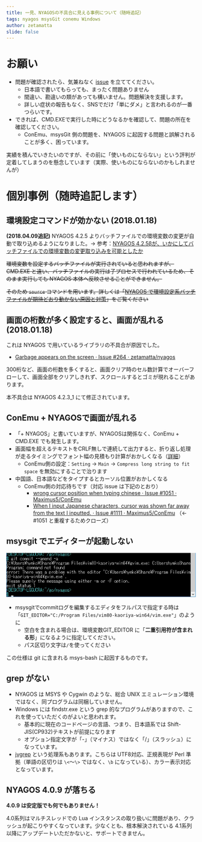 ```yaml
---
title: 一見、NYAGOSの不具合に見える事例について（随時追記）
tags: nyagos msysGit conemu Windows
author: zetamatta
slide: false
---
```

お願い
=====

* 問題が確認されたら、気兼ねなく [issue](https://github.com/zetamatta/nyagos/issues) を立ててください。
     * 日本語で書いてもらっても、まったく問題ありません
     * 間違い、勘違いの類があっても構いません。問題解決を支援します。
     * 詳しい症状の報告もなく、SNSでだけ「単にダメ」と言われるのが一番つらいです。
* できれば、CMD.EXEで実行した時にどうなるかを確認して、問題の所在を確認してください。
     * ConEmu、msysGit 側の問題を、NYAGOS に起因する問題と誤解されることが多く、困っています。

実績を積んでいきたいのですが、その前に「使いものにならない」という評判が定着してしまうのを懸念しています（実際、使いものにならないのかもしれませんが）

個別事例（随時追記します）
======================

環境設定コマンドが効かない (2018.01.18)
------------------------

**(2018.04.09追記)** NYAGOS 4.2.5 よりバッチファイルでの環境変数の変更が自動で取り込めるようになりました。→ 参考：[NYAGOS 4.2.5βが、いかにしてバッチファイルでの環境変数の変更取り込みを可能としたか](https://qiita.com/zetamatta/items/efff93d92ac2150192fb)

<DEL>環境変数を設定するバッチファイルが実行されていると思われますが、CMD.EXE と違い、バッチファイルの実行は子プロセスで行われているため、そのまま実行しても NYAGOS 本体へ反映させることができません。</DEL>

<DEL>そのため `source` コマンドを用います。詳しくは「[NYAGOS で環境設定系バッチファイルが期待どおり動かない原因と対策](https://qiita.com/zetamatta/items/f62bafd711755a4cf8d7)」をご覧ください</DEL>

画面の桁数が多く設定すると、画面が乱れる (2018.01.18)
-------------------------------------
これは NYAGOS で用いているライブラリの不具合が原因でした。

* [Garbage appears on the screen · Issue #264 · zetamatta/nyagos](https://github.com/zetamatta/nyagos/issues/264)

300桁など、画面の桁数を多くすると、画面クリア時のセル数計算でオーバーフローして、画面全部をクリアしきれず、スクロールするとゴミが現れることがあります。

本不具合は NYAGOS 4.2.3_1 にて修正されています。

ConEmu + NYAGOSで画面が乱れる
---------------------------
* 「+ NYAGOS」と書いていますが、NYAGOSは関係なく、ConEmu + CMD.EXE でも発生します。
* 画面幅を超えるテキストをCRLF無しで連続して出力すると、折り返し処理が走るタイミングでフォント幅の見積もり計算がおかしくなる（[詳細](http://qiita.com/zetamatta/items/698efdabecae8bbbcbd9)）
    * ConEmu側の設定：`Setting` → `Main` → `Compress long string to fit space` を無効にすることで治ります
* 中国語、日本語などをタイプするとカーソル位置がおかしくなる
    * ConEmu側の対応待ちです（対応 issue は下記のとおり）
        * [wrong cursor position when typing chinese · Issue #1051 · Maximus5/ConEmu]( https://github.com/Maximus5/ConEmu/issues/1051)
        * [When I input Japanese characters, cursor was shown far away from the text I inputted. · Issue #1111 · Maximus5/ConEmu](https://github.com/Maximus5/ConEmu/issues/1111) （← #1051 と重複するためクローズ）

msysgit でエディターが起動しない
-----------------------------
![image](23641ffc-d1f6-436d-90ce-c68647572a73.png)

* msysgitでcommitログを編集するエディタをフルパスで指定する時は「`GIT_EDITOR="C:/Program Files/vim80-kaoriya-win64/vim.exe"`」のように
    * 空白を含まれる場合は、環境変数GIT_EDITOR に「**二重引用符が含まれる形**」になるように指定してください。
    * パス区切り文字は`/`を使ってください

この仕様は git に含まれる msys-bash に起因するものです。

grep がない
----------

* NYAGOS は MSYS や Cygwin のような、総合 UNIX エミュレーション環境ではなく、同プログラムは同梱していません。
* Windows には findstr.exe という grep 的なプログラムがありますので、これを使っていただくのがよいと思われます。
    * 基本的に現在のコードページの言語、つまり、日本語系では Shift-JIS(CP932)テキストが前提になります
    * オプション指定文字が「-」（マイナス）ではなく「/」（スラッシュ）になっています。
* [jvgrep](https://github.com/mattn/jvgrep) という処理系もあります。こちらは UTF8対応、正規表現が Perl 準拠（単語の区切りは `\<`～`\>` ではなく、`\b` になっている）、カラー表示対応となっています。

NYAGOS 4.0.9 が落ちる
-----------------------

**4.0.9 は安定版でも何でもありません！**

4.0系列はマルチスレッドでの Lua インスタンスの取り扱いに問題があり、クラッシュが起こりやすくなっています。少なくとも、根本解決されている 4.1系列以降にアップデートいただかないと、サポートできません。

